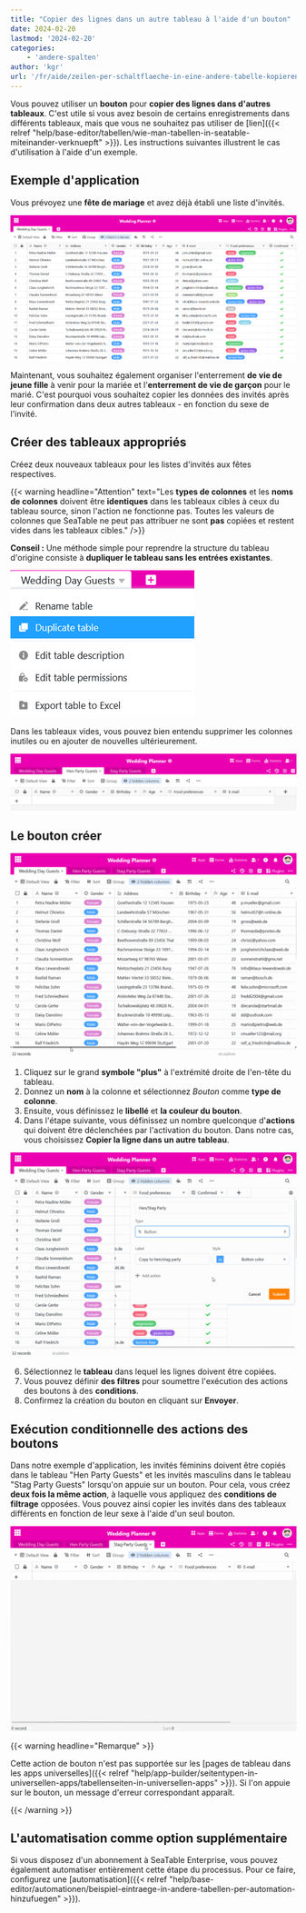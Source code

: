 ```yaml
---
title: "Copier des lignes dans un autre tableau à l'aide d'un bouton"
date: 2024-02-20
lastmod: '2024-02-20'
categories:
    - 'andere-spalten'
author: 'kgr'
url: '/fr/aide/zeilen-per-schaltflaeche-in-eine-andere-tabelle-kopieren'
---
```


Vous pouvez utiliser un **bouton** pour **copier des lignes dans d'autres tableaux**. C'est utile si vous avez besoin de certains enregistrements dans différents tableaux, mais que vous ne souhaitez pas utiliser de [lien]({{< relref "help/base-editor/tabellen/wie-man-tabellen-in-seatable-miteinander-verknuepft" >}}). Les instructions suivantes illustrent le cas d'utilisation à l'aide d'un exemple.

## Exemple d'application

Vous prévoyez une **fête de mariage** et avez déjà établi une liste d'invités.

![Exemple de liste d'invités](images/Beispiel-Gaesteliste.png)

Maintenant, vous souhaitez également organiser l'enterrement **de vie de jeune fille** à venir pour la mariée et l'**enterrement de vie de garçon** pour le marié. C'est pourquoi vous souhaitez copier les données des invités après leur confirmation dans deux autres tableaux - en fonction du sexe de l'invité.

## Créer des tableaux appropriés

Créez deux nouveaux tableaux pour les listes d'invités aux fêtes respectives.

{{< warning  headline="Attention"  text="Les **types de colonnes** et les **noms de colonnes** doivent être **identiques** dans les tableaux cibles à ceux du tableau source, sinon l'action ne fonctionne pas. Toutes les valeurs de colonnes que SeaTable ne peut pas attribuer ne sont **pas** copiées et restent vides dans les tableaux cibles." />}}

**Conseil :** Une méthode simple pour reprendre la structure du tableau d'origine consiste à **dupliquer le tableau sans les entrées existantes**.

![Dupliquer la structure du tableau](images/Tabellenstruktur-duplizieren.png)

Dans les tableaux vides, vous pouvez bien entendu supprimer les colonnes inutiles ou en ajouter de nouvelles ultérieurement.

![Tableaux vides dupliqués](images/Leere-duplizierte-Tabellen.png)

## Le bouton créer

![Créer un bouton](images/Schaltflaeche-anlegen.gif)

1. Cliquez sur le grand **symbole "plus"** à l'extrémité droite de l'en-tête du tableau.
2. Donnez un **nom** à la colonne et sélectionnez _Bouton_ comme **type de colonne**.
3. Ensuite, vous définissez le **libellé** et **la couleur du bouton**.
4. Dans l'étape suivante, vous définissez un nombre quelconque d'**actions** qui doivent être déclenchées par l'activation du bouton. Dans notre cas, vous choisissez **Copier la ligne dans un autre tableau**.

![Action du bouton Copier une ligne dans un autre tableau](images/Schaltflaechen-Aktion-Zeile-in-andere-Tabelle-kopieren.gif)

6. Sélectionnez le **tableau** dans lequel les lignes doivent être copiées.
7. Vous pouvez définir **des filtres** pour soumettre l'exécution des actions des boutons à des **conditions**.
8. Confirmez la création du bouton en cliquant sur **Envoyer**.

## Exécution conditionnelle des actions des boutons

Dans notre exemple d'application, les invités féminins doivent être copiés dans le tableau "Hen Party Guests" et les invités masculins dans le tableau "Stag Party Guests" lorsqu'on appuie sur un bouton. Pour cela, vous créez **deux fois la même action**, à laquelle vous appliquez des **conditions de filtrage** opposées. Vous pouvez ainsi copier les invités dans des tableaux différents en fonction de leur sexe à l'aide d'un seul bouton.

![Lignes copiées par bouton](images/Per-Schaltflaeche-kopierte-Zeilen.gif)

{{< warning  headline="Remarque" >}}

Cette action de bouton n'est pas supportée sur les [pages de tableau dans les apps universelles]({{< relref "help/app-builder/seitentypen-in-universellen-apps/tabellenseiten-in-universellen-apps" >}}). Si l'on appuie sur le bouton, un message d'erreur correspondant apparaît.

{{< /warning >}}

## L'automatisation comme option supplémentaire

Si vous disposez d'un abonnement à SeaTable Enterprise, vous pouvez également automatiser entièrement cette étape du processus. Pour ce faire, configurez une [automatisation]({{< relref "help/base-editor/automationen/beispiel-eintraege-in-andere-tabellen-per-automation-hinzufuegen" >}}).
